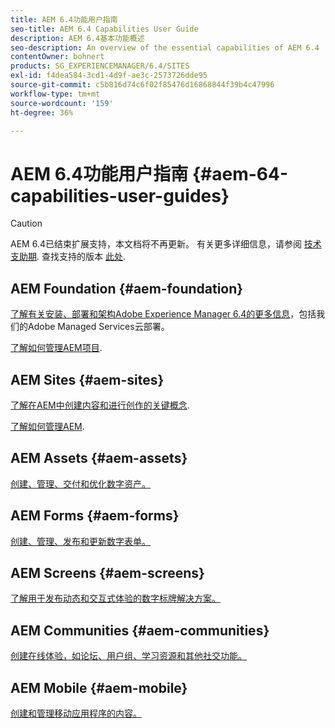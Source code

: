 ```yaml
---
title: AEM 6.4功能用户指南
seo-title: AEM 6.4 Capabilities User Guide
description: AEM 6.4基本功能概述
seo-description: An overview of the essential capabilities of AEM 6.4
contentOwner: bohnert
products: SG_EXPERIENCEMANAGER/6.4/SITES
exl-id: f4dea584-3cd1-4d9f-ae3c-2573726dde95
source-git-commit: c5b816d74c6f02f85476d16868844f39b4c47996
workflow-type: tm+mt
source-wordcount: '159'
ht-degree: 36%

---
```


# AEM 6.4功能用户指南 {#aem-64-capabilities-user-guides}

>[!CAUTION]
>
>AEM 6.4已结束扩展支持，本文档将不再更新。 有关更多详细信息，请参阅 [技术支助期](https://helpx.adobe.com/cn/support/programs/eol-matrix.html). 查找支持的版本 [此处](https://experienceleague.adobe.com/docs/).

## AEM Foundation {#aem-foundation}

[了解有关安装、部署和架构Adobe Experience Manager 6.4的更多信息](/help/sites-deploying/home.md)，包括我们的Adobe Managed Services云部署。

[了解如何管理AEM项目](/help/managing/home.md).

## AEM Sites {#aem-sites}

[了解在AEM中创建内容和进行创作的关键概念](/help/sites-authoring/home.md).

[了解如何管理AEM](/help/sites-administering/home.md).

## AEM Assets {#aem-assets}

[创建、管理、交付和优化数字资产。](/help/assets/home.md)

## AEM Forms {#aem-forms}

[创建、管理、发布和更新数字表单。](/help/forms/home.md)

## AEM Screens {#aem-screens}

[了解用于发布动态和交互式体验的数字标牌解决方案。](https://experienceleague.adobe.com/docs/experience-manager-screens/user-guide/aem-screens-introduction.html)

## AEM Communities {#aem-communities}

[创建在线体验，如论坛、用户组、学习资源和其他社交功能。](/help/communities/home.md)

## AEM Mobile {#aem-mobile}

[创建和管理移动应用程序的内容。](/help/mobile/home.md)

